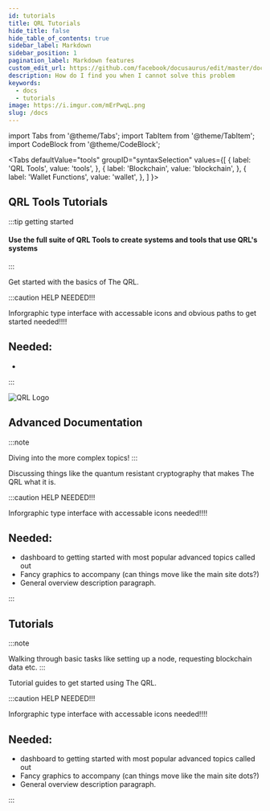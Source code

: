 ```yaml
---
id: tutorials
title: QRL Tutorials
hide_title: false
hide_table_of_contents: true
sidebar_label: Markdown
sidebar_position: 1
pagination_label: Markdown features
custom_edit_url: https://github.com/facebook/docusaurus/edit/master/docs/api-doc-markdown.md
description: How do I find you when I cannot solve this problem
keywords:
  - docs
  - tutorials
image: https://i.imgur.com/mErPwqL.png
slug: /docs
---
```


import Tabs from '@theme/Tabs';
import TabItem from '@theme/TabItem';
import CodeBlock from '@theme/CodeBlock';





<Tabs
  defaultValue="tools"
  groupID="syntaxSelection"
  values={[
    { label: 'QRL Tools', value: 'tools', },
    { label: 'Blockchain', value: 'blockchain', },
    { label: 'Wallet Functions', value: 'wallet', },
  ]
}>


<TabItem value="tools">

<h2>QRL Tools Tutorials</h2>

:::tip getting started

<h4>Use the full suite of QRL Tools to create systems and tools that use QRL's systems</h4>

:::


Get started with the basics of The QRL.

:::caution HELP NEEDED!!!

Inforgraphic type interface with accessable icons and obvious paths to get started needed!!!!
<br />

## Needed:

- 

:::

![QRL Logo](/assets/img/icons/yellow.png) 

</TabItem>




<TabItem value="blockchain">

<h2>Advanced Documentation</h2>

:::note 

Diving into the more complex topics!
:::

Discussing things like the quantum resistant cryptography that makes The QRL what it is.


:::caution HELP NEEDED!!!

Inforgraphic type interface with accessable icons needed!!!!
<br />

## Needed:

- dashboard to getting started with most popular advanced topics called out
- Fancy graphics to accompany (can things move like the main site dots?)
- General overview description paragraph.

:::

</TabItem>



<TabItem value="wallet">

<h2>Tutorials</h2>

:::note 

Walking through basic tasks like setting up a node, requesting blockchain data etc.
:::

Tutorial guides to get started using The QRL.

:::caution HELP NEEDED!!!

Inforgraphic type interface with accessable icons needed!!!!
<br />

## Needed:

- dashboard to getting started with most popular advanced topics called out
- Fancy graphics to accompany (can things move like the main site dots?)
- General overview description paragraph.

:::

</TabItem>



</Tabs>
